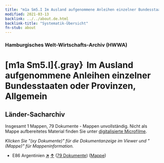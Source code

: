 ```yaml
---
title: "m1a Sm5.I Im Ausland aufgenommene Anleihen einzelner Bundesstaaten oder Provinzen, Allgemein"
modified: 2021-03-13
backlink: ../../about.de.html
backlink-title: "Systematik-Übersicht"
fn-stub: about
---
```


### Hamburgisches Welt-Wirtschafts-Archiv (HWWA)

# [m1a Sm5.I]{.gray}&#8201; Im Ausland aufgenommene Anleihen einzelner Bundesstaaten oder Provinzen, Allgemein&#160; 







## Länder-Sacharchiv




Insgesamt 1 Mappen, 79 Dokumente - Mappen unvollständig.
Nicht als Mappe aufbereitetes Material finden Sie unter [digitalisierte Microfilme](/film/h1_sh.de.html).

_Klicken Sie "(xy Dokumente)" für die Dokumentanzeige im Viewer und "(Mappe)" für Mappeninformation._



- E86 Argentinien [**&nearr;**](../../../geo/i/141692/about.de.html "Argentinien (alle Mappen)") [**&uarr;**](../../../geo/about.de.html#E86 "Ländersystematik") (<a href="https://pm20.zbw.eu/iiifview/folder/sh/141692,144846" title="über: Argentinien : Im Ausland aufgenommene Anleihen einzelner Bundesstaaten oder Provinzen, Allgemein" target="_blank">79 Dokumente</a>) ([Mappe](../../../../folder/sh/1416xx/141692/1448xx/144846/about.de.html))








